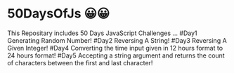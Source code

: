 # 50DaysOfJs :grinning:😀
This Repositary includes 50 Days JavaScript Challenges ...
#Day1 Generating Random Number!
#Day2 Reversing A String!
#Day3 Reversing A Given Integer!
#Day4 Converting the time input given in 12 hours format to 24 hours format!
#Day5 Accepting a string argument and returns the count of characters between the first and last character!
